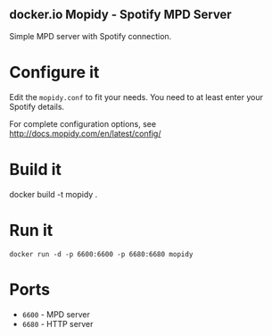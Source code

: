 docker.io Mopidy - Spotify MPD Server
-------------------------------------

Simple MPD server with Spotify connection. 


Configure it
============

Edit the `mopidy.conf` to fit your needs. You need to at least enter your Spotify details.

For complete configuration options, see http://docs.mopidy.com/en/latest/config/


Build it
========

docker build -t mopidy .


Run it
======

`docker run -d -p 6600:6600 -p 6680:6680 mopidy`


Ports
=====

* `6600` - MPD server
* `6680` - HTTP server
